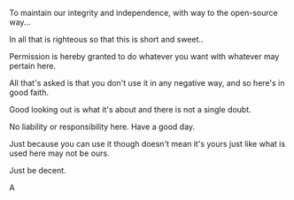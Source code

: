 To maintain our integrity and independence, with way to the open-source way...

In all that is righteous so that this is short and sweet..

Permission is hereby granted to do whatever you want with whatever may pertain here.

All that's asked is that you don't use it in any negative way, and so here's in good faith.

Good looking out is what it's about and there is not a single doubt.

No liability or responsibility here. Have a good day.

Just because you can use it though doesn't mean it's yours just like what is used here may not be ours.

Just be decent.

A